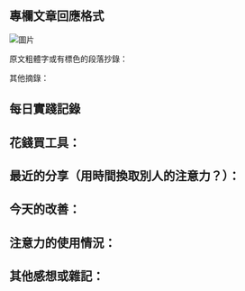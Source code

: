 ## 專欄文章回應格式

![圖片]()

原文粗體字或有標色的段落抄錄：

其他摘錄：

## 每日實踐記錄

**花錢買工具：**
-

**最近的分享（用時間換取別人的注意力？）：**
-

**今天的改善：**
-

**注意力的使用情況：**
-

**其他感想或雜記：**
-
